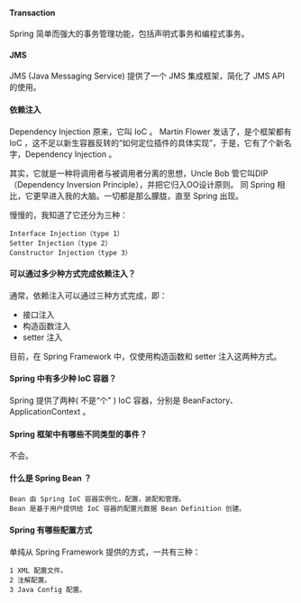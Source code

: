 #### Transaction
Spring 简单而强大的事务管理功能，包括声明式事务和编程式事务。

#### JMS
JMS (Java Messaging Service)
提供了一个 JMS 集成框架，简化了 JMS API 的使用。

#### 依赖注入
Dependency Injection
原来，它叫 IoC 。
Martin Flower 发话了，是个框架都有 IoC ，这不足以新生容器反转的“如何定位插件的具体实现”，于是，它有了个新名字，Dependency Injection 。

其实，它就是一种将调用者与被调用者分离的思想，Uncle Bob 管它叫DIP（Dependency Inversion Principle），并把它归入OO设计原则。
同 Spring 相比，它更早进入我的大脑。一切都是那么朦胧，直至 Spring 出现。

慢慢的，我知道了它还分为三种：

    Interface Injection（type 1）
    Setter Injection（type 2）
    Constructor Injection（type 3）


#### 可以通过多少种方式完成依赖注入？

通常，依赖注入可以通过三种方式完成，即：

+ 接口注入
+ 构造函数注入
+ setter 注入

目前，在 Spring Framework 中，仅使用构造函数和 setter 注入这两种方式。

#### Spring 中有多少种 IoC 容器？

Spring 提供了两种( 不是“个” ) IoC 容器，分别是 BeanFactory、ApplicationContext 。


#### Spring 框架中有哪些不同类型的事件？
不会。

#### 什么是 Spring Bean ？
    Bean 由 Spring IoC 容器实例化，配置，装配和管理。
    Bean 是基于用户提供给 IoC 容器的配置元数据 Bean Definition 创建。

#### Spring 有哪些配置方式
单纯从 Spring Framework 提供的方式，一共有三种：

    1 XML 配置文件。
    2 注解配置。
    3 Java Config 配置。
